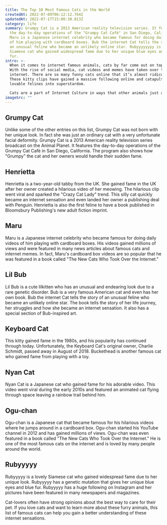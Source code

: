 ```yaml
---
title: The Top 10 Most Famous Cats in the World
createdAt: 2022-07-09T06:12:12.764Z
updatedAt: 2022-07-17T15:00:30.013Z
category: life
summary: Grumpy Cat is a 2013 American reality television series. It features
  the day-to-day operations of the "Grumpy Cat Cafè" in San Diego, California.
  Maru is a Japanese internet celebrity who became famous for doing daily videos
  of him playing with cardboard boxes. Bub the internet Cat tells the story of
  an unusual feline who became an unlikely online star. Rubyyyyyyyy is a lovely
  Siamese cat who gained widespread fame due to her unique blue eyes and blue
  fur.
intro: >-
  When it comes to internet famous animals, cats by far come out on top.
  With the rise of social media, cat videos and memes have taken over the
  internet. There are so many funny cats online that it’s almost ridiculous.
  These kitty clips have gained a massive following online and catapulted these
  lovable felines into superstardom. 

  Cats are a part of Internet Culture in ways that other animals just aren’t. They also have unique features that make them much easier to anthropomorphize and create humorous images with. This has led to an explosion in popularity among cats of all kinds, but especially hilarious ones like Grumpy Cat, Henrietta, and Lil Bub. Now let’s take a look at the Top 10 Famous Cats In The World:
imageSrc: ""
---
```


## Grumpy Cat

Unlike some of the other entries on this list, Grumpy Cat was not born with her unique look. In fact she was just an ordinary cat with a very unfortunate facial deformity.
Grumpy Cat is a 2013 American reality television series broadcast on the Animal Planet. It features the day-to-day operations of the Grumpy Cat Cafè in San Diego, California. The program also shows how "Grumpy" the cat and her owners would handle their sudden fame.

## Henrietta

Henrietta is a two-year-old tabby from the UK. She gained fame in the UK after her owner created a hilarious video of her meowing. The hilarious clip went viral and sparked the "Crazy Cat Lady" trend.
This silly cat quickly became an internet sensation and even landed her owner a publishing deal with Penguin.
Henrietta is also the first feline to have a book published in Bloomsbury Publishing's new adult fiction imprint.

## Maru

Maru is a Japanese internet celebrity who became famous for doing daily videos of him playing with cardboard boxes. His videos gained millions of views and were featured in many news articles about famous cats and internet memes. In fact, Maru's cardboard box videos are so popular that he was featured in a book called "The New Cats Who Took Over the Internet."

## Lil Bub

Lil Bub is a cute lilkitten who has an unusual and endearing look due to a rare genetic disorder. Bub is a very famous American cat and even has her own book. Bub the internet Cat tells the story of an unusual feline who became an unlikely online star.
The book tells the story of her life journey, her struggles and how she became an internet sensation. It also has a special section of Bub-inspired art.

## Keyboard Cat

This kitty gained fame in the 1980s, and his popularity has continued through today. Unfortunately, the Keyboard Cat's original owner, Charlie Schmidt, passed away in August of 2018.
Buckethead is another famous cat who gained fame from playing with a toy.

## Nyan Cat

Nyan Cat is a Japanese cat who gained fame for his adorable video.
This video went viral during the early 2010s and featured an animated cat flying through space leaving a rainbow trail behind him.

## Ogu-chan

Ogu-chan is a Japanese cat that became famous for his hilarious videos where he jumps around in a cardboard box. Ogu-chan started his YouTube channel in 2012 and has gained millions of views.
Ogu-chan was even featured in a book called "The New Cats Who Took Over the Internet." He is one of the most famous cats on the internet and is loved by many people around the world.

## Rubyyyyy

Rubyyyyy is a lovely Siamese cat who gained widespread fame due to her unique look.
Rubyyyyy has a genetic mutation that gives her unique blue eyes and blue fur.
Rubyyyyy has a huge following on Instagram and her pictures have been featured in many newspapers and magazines.

Cat-lovers often have strong opinions about the best way to care for their pet. If you love cats and want to learn more about these furry animals, this list of famous cats can help you gain a better understanding of these internet sensations.
